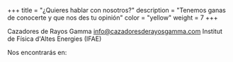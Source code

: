 +++
title = "¿Quieres hablar con nosotros?"
description = "Tenemos ganas de conocerte y que nos des tu opinión"
color = "yellow"
weight = 7
+++

Cazadores de Rayos Gamma
info@cazadoresderayosgamma.com
Institut de Física d'Altes Energies (IFAE)

Nos encontrarás en:
